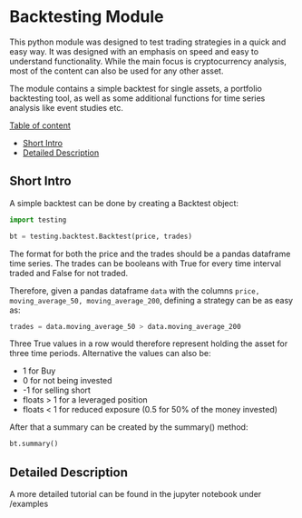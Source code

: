 # Backtesting Module

This python module was designed to test trading strategies in a quick and easy way.
It was designed with an emphasis on speed and easy to understand functionality. 
While the main focus is cryptocurrency analysis, most of the content can also be used 
for any other asset.

The module contains a simple backtest for single assets, a portfolio backtesting tool, 
as well as some additional functions for time series analysis like event studies etc.

[Table of content](table-of-content)

  - [Short Intro](#short-intro)
  - [Detailed Description](#detailed-description)

## Short Intro

A simple backtest can be done by creating a Backtest object:

```python
import testing

bt = testing.backtest.Backtest(price, trades)
```

The format for both the price and the trades should be a pandas dataframe time series.
The trades can be booleans with True for every time interval traded and False for not traded.

Therefore, given a pandas dataframe `data` with the columns `price, moving_average_50, moving_average_200`, 
defining a strategy can be as easy as:

```python
trades = data.moving_average_50 > data.moving_average_200
```

Three True values in a row would therefore represent holding the asset for three time periods.
Alternative the values can also be:
* 1 for Buy
* 0 for not being invested
* -1 for selling short
* floats > 1 for a leveraged position
* floats < 1 for reduced exposure (0.5 for 50% of the money invested)


After that a summary can be created by the summary() method:


```python
bt.summary()
```

## Detailed Description

A more detailed tutorial can be found in the jupyter notebook under /examples
